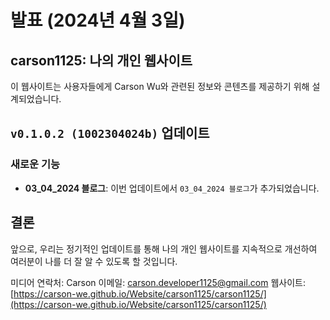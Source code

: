 # 발표 (2024년 4월 3일)

## carson1125: 나의 개인 웹사이트
이 웹사이트는 사용자들에게 Carson Wu와 관련된 정보와 콘텐츠를 제공하기 위해 설계되었습니다.

## `v0.1.0.2 (1002304024b)` 업데이트

### 새로운 기능
- **03_04_2024 블로그**: 이번 업데이트에서 `03_04_2024 블로그`가 추가되었습니다.

## 결론
앞으로, 우리는 정기적인 업데이트를 통해 나의 개인 웹사이트를 지속적으로 개선하여 여러분이 나를 더 잘 알 수 있도록 할 것입니다.

미디어 연락처:
Carson
이메일: [carson.developer1125@gmail.com](mailto:carson.developer1125@gmail.com)
웹사이트: [https://carson-we.github.io/Website/carson1125/carson1125/](https://carson-we.github.io/Website/carson1125/carson1125/)
